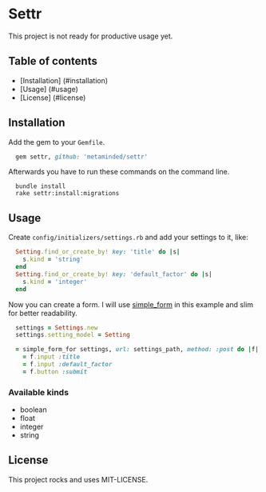 # Settr
This project is not ready for productive usage yet.

## Table of contents
* [Installation] (#installation)
* [Usage] (#usage)
* [License] (#license)

## Installation
Add the gem to your `Gemfile`.
```ruby
  gem settr, github: 'metaminded/settr'
```

Afterwards you have to run these commands on the command line.
```
  bundle install
  rake settr:install:migrations
```

## Usage
Create `config/initializers/settings.rb` and add your settings to it, like:
```ruby
  Setting.find_or_create_by! key: 'title' do |s|
    s.kind = 'string'
  end
  Setting.find_or_create_by! key: 'default_factor' do |s|
    s.kind = 'integer'
  end
```

Now you can create a form.
I will use [simple_form](https://github.com/plataformatec/simple_form) in this example and slim for better readability.

```ruby
  settings = Settings.new
  settings.setting_model = Setting

  = simple_form_for settings, url: settings_path, method: :post do |f|
    = f.input :title
    = f.input :default_factor
    = f.button :submit
```

### Available kinds
* boolean
* float
* integer
* string

## License
This project rocks and uses MIT-LICENSE.
